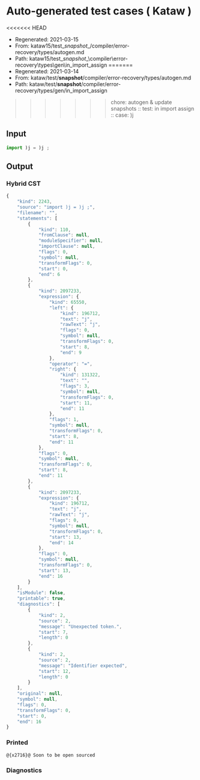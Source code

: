 # Auto-generated test cases ( Kataw )
<<<<<<< HEAD
- Regenerated: 2021-03-15
- From: kataw15/test\__snapshot__/compiler/error-recovery/types/autogen.md
- Path: kataw15/test\__snapshot__\compiler\error-recovery\types\gen\in_import_assign
=======
- Regenerated: 2021-03-14
- From: kataw/test/__snapshot__/compiler/error-recovery/types/autogen.md
- Path: kataw/test/__snapshot__/compiler/error-recovery/types/gen/in_import_assign
>>>>>>> chore: autogen & update snapshots
> :: test: in import assign
> :: case: )j
## Input

`````js
import )j = )j ;
`````

## Output

### Hybrid CST

```javascript
{
    "kind": 2243,
    "source": "import )j = )j ;",
    "filename": "",
    "statements": [
        {
            "kind": 110,
            "fromClause": null,
            "moduleSpecifier": null,
            "importClause": null,
            "flags": 0,
            "symbol": null,
            "transformFlags": 0,
            "start": 0,
            "end": 6
        },
        {
            "kind": 2097233,
            "expression": {
                "kind": 65550,
                "left": {
                    "kind": 196712,
                    "text": "j",
                    "rawText": "j",
                    "flags": 0,
                    "symbol": null,
                    "transformFlags": 0,
                    "start": 8,
                    "end": 9
                },
                "operator": "=",
                "right": {
                    "kind": 131322,
                    "text": "",
                    "flags": 3,
                    "symbol": null,
                    "transformFlags": 0,
                    "start": 11,
                    "end": 11
                },
                "flags": 1,
                "symbol": null,
                "transformFlags": 0,
                "start": 8,
                "end": 11
            },
            "flags": 0,
            "symbol": null,
            "transformFlags": 0,
            "start": 8,
            "end": 11
        },
        {
            "kind": 2097233,
            "expression": {
                "kind": 196712,
                "text": "j",
                "rawText": "j",
                "flags": 0,
                "symbol": null,
                "transformFlags": 0,
                "start": 13,
                "end": 14
            },
            "flags": 0,
            "symbol": null,
            "transformFlags": 0,
            "start": 13,
            "end": 16
        }
    ],
    "isModule": false,
    "printable": true,
    "diagnostics": [
        {
            "kind": 2,
            "source": 2,
            "message": "Unexpected token.",
            "start": 7,
            "length": 0
        },
        {
            "kind": 2,
            "source": 2,
            "message": "Identifier expected",
            "start": 12,
            "length": 0
        }
    ],
    "original": null,
    "symbol": null,
    "flags": 0,
    "transformFlags": 0,
    "start": 0,
    "end": 16
}
```

### Printed

```javascript
@{x2716}@ Soon to be open sourced
```

### Diagnostics

```javascript

```

